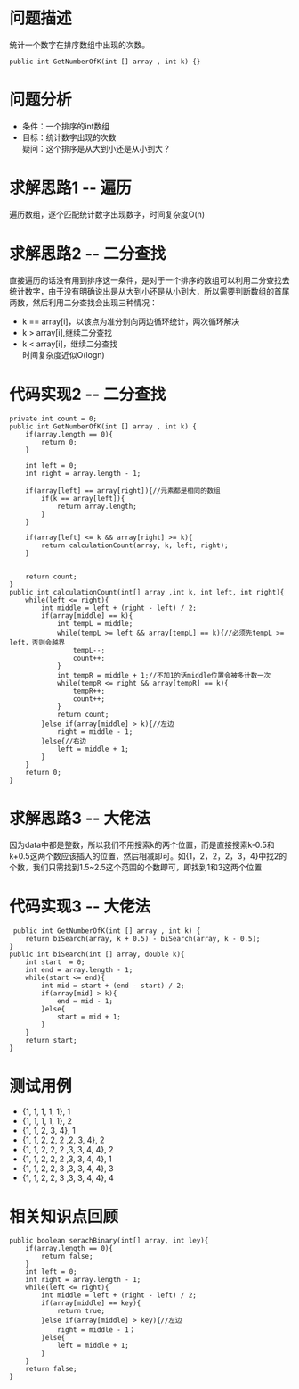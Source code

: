 # 问题描述

统计一个数字在排序数组中出现的次数。
```
public int GetNumberOfK(int [] array , int k) {}
```

# 问题分析
- 条件：一个排序的int数组
- 目标：统计数字出现的次数
<br>疑问：这个排序是从大到小还是从小到大？

# 求解思路1 -- 遍历
遍历数组，逐个匹配统计数字出现数字，时间复杂度O(n)

# 求解思路2 -- 二分查找
直接遍历的话没有用到排序这一条件，是对于一个排序的数组可以利用二分查找去统计数字，由于没有明确说出是从大到小还是从小到大，所以需要判断数组的首尾两数，然后利用二分查找会出现三种情况：
- k == array[i]，以该点为准分别向两边循环统计，两次循环解决
- k > array[i],继续二分查找
- k < array[i]，继续二分查找
<br>时间复杂度近似O(logn)

# 代码实现2 -- 二分查找

```
private int count = 0;
public int GetNumberOfK(int [] array , int k) {
    if(array.length == 0){
        return 0;
    }

    int left = 0;
    int right = array.length - 1;

    if(array[left] == array[right]){//元素都是相同的数组
        if(k == array[left]){
            return array.length;
        }
    }
    
    if(array[left] <= k && array[right] >= k){
        return calculationCount(array, k, left, right);
    }

    
    return count;
}
public int calculationCount(int[] array ,int k, int left, int right){
    while(left <= right){
		int middle = left + (right - left) / 2;
		if(array[middle] == k){
			int tempL = middle;
			while(tempL >= left && array[tempL] == k){//必须先tempL >= left，否则会越界
				tempL--;
				count++;
			}
			int tempR = middle + 1;//不加1的话middle位置会被多计数一次
			while(tempR <= right && array[tempR] == k){
				tempR++;
				count++;
			}
			return count;
		}else if(array[middle] > k){//左边
			right = middle - 1;
		}else{//右边
			left = middle + 1;
		}
	}
	return 0;
}
```
# 求解思路3 -- 大佬法
因为data中都是整数，所以我们不用搜索k的两个位置，而是直接搜索k-0.5和k+0.5这两个数应该插入的位置，然后相减即可。如{1，2，2，2，3，4}中找2的个数，我们只需找到1.5~2.5这个范围的个数即可，即找到1和3这两个位置
# 代码实现3 -- 大佬法

```
 public int GetNumberOfK(int [] array , int k) {
    return biSearch(array, k + 0.5) - biSearch(array, k - 0.5);
}
public int biSearch(int [] array, double k){
    int start  = 0;
    int end = array.length - 1;
    while(start <= end){
        int mid = start + (end - start) / 2;
        if(array[mid] > k){
            end = mid - 1;
        }else{
            start = mid + 1;
        }
    }
    return start;
}
```


# 测试用例
- {1, 1, 1, 1, 1}, 1
- {1, 1, 1, 1, 1}, 2
- {1, 1, 2, 3, 4}, 1
- {1, 1, 2, 2, 2 ,2, 3, 4}, 2
- {1, 1, 2, 2, 2 ,3, 3, 4, 4}, 2
- {1, 1, 2, 2, 2 ,3, 3, 4, 4}, 1
- {1, 1, 2, 2, 3 ,3, 3, 4, 4}, 3
- {1, 1, 2, 2, 3 ,3, 3, 4, 4}, 4

# 相关知识点回顾

```
public boolean serachBinary(int[] array, int ley){
    if(array.length == 0){
        return false;
    }
    int left = 0;
    int right = array.length - 1;
    while(left <= right){
        int middle = left + (right - left) / 2;
        if(array[middle] == key){
            return true;
        }else if(array[middle] > key){//左边
            right = middle - 1；
        }else{
            left = middle + 1;
        }
    }
    return false;
}
```
